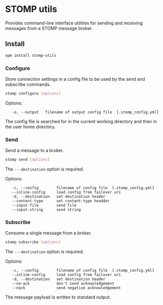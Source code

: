 # STOMP utils

Provides command-line interface utilities for sending and receiving messages from a STOMP message broker.

## Install

```bash
npm install stomp-utils
```

### Configure

Store connection settings in a config file to be used by the send and subscribe commands.

```bash
stomp configure [options]
```

Options:
```
   -o, --output   filename of output config file  [.stomp_config.yml]
```

The config file is searched for in the current working directory and then in the user home directory.

### Send

Send a message to a broker.

```bash
stomp send [options]
```

The `---destination` option is required.

Options:
```
   -c, --config        filename of config file  [.stomp_config.yml]
   --inline-config     load config from failover uri
   -d, --destination   set destination header
   --content-type      set content-type headder
   --input-file        send file
   --input-string      send string
```


### Subscribe

Consume a single message from a broker.

```bash
stomp subscribe [options]
```

The `---destination` option is required.

Options:
```
   -c, --config        filename of config file  [.stomp_config.yml]
   --inline-config     load config from failover uri
   -d, --destination   set destination header
   --no-ack            don't send acknowledgement
   --nack              send negative acknowledgement
```

The message payload is written to standard output.
